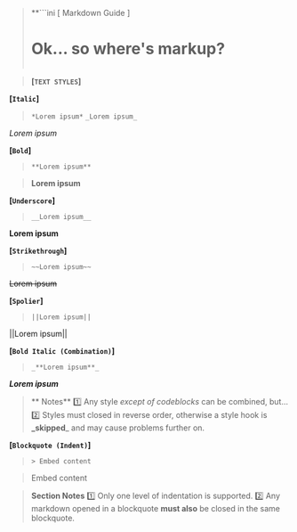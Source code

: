 > **```ini
>        [ Markdown Guide ]
>   # Ok... so where's markup? #  
> ```**

> **[`TEXT STYLES`]**

**[`Italic`]**

> `*Lorem ipsum*`
> `_Lorem ipsum_`

*Lorem ipsum*

**[`Bold`]**

> `**Lorem ipsum**`

> **Lorem ipsum**

**[`Underscore`]**

> `__Lorem ipsum__`

__Lorem ipsum__

**[`Strikethrough`]**

> `~~Lorem ipsum~~`

~~Lorem ipsum~~

**[`Spolier`]**

> `||Lorem ipsum||`

||Lorem ipsum||

**[`Bold Italic (Combination)`]**

> `_**Lorem ipsum**_`

_**Lorem ipsum**_

> ** Notes**
> :one: Any style *except of codeblocks* can be combined, but...
> :two: Styles must closed in reverse order, otherwise a style hook is **_skipped**_ and may cause problems further on.

**[`Blockquote (Indent)`]**

> `> Embed content`

> Embed content

> **Section Notes**
> :one: Only one level of indentation is supported.
> :two: Any markdown opened in a blockquote **must also** be closed in the same blockquote.